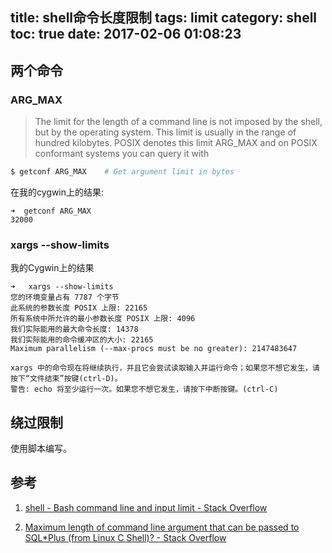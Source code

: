title: shell命令长度限制
tags: limit
category: shell
toc: true
date: 2017-02-06 01:08:23
---


## 两个命令

### ARG_MAX

>The limit for the length of a command line is not imposed by the shell, but by the operating system. This limit is usually in the range of hundred kilobytes. POSIX denotes this limit ARG_MAX and on POSIX conformant systems you can query it with

```bash
$ getconf ARG_MAX    # Get argument limit in bytes
```
在我的cygwin上的结果:

```
➜  getconf ARG_MAX
32000
```


### xargs --show-limits

我的Cygwin上的结果

```
➜   xargs --show-limits
您的环境变量占有 7787 个字节
此系统的参数长度 POSIX 上限: 22165
所有系统中所允许的最小参数长度 POSIX 上限: 4096
我们实际能用的最大命令长度: 14378
我们实际能用的命令缓冲区的大小: 22165
Maximum parallelism (--max-procs must be no greater): 2147483647

xargs 中的命令现在将继续执行，并且它会尝试读取输入并运行命令；如果您不想它发生，请按下“文件结束”按键(ctrl-D)。
警告: echo 将至少运行一次。如果您不想它发生，请按下中断按键。(ctrl-C)
```

## 绕过限制

使用脚本编写。

## 参考

1. [shell - Bash command line and input limit - Stack Overflow](http://stackoverflow.com/questions/19354870/bash-command-line-and-input-limit)

2. [Maximum length of command line argument that can be passed to SQL*Plus (from Linux C Shell)? - Stack Overflow](http://stackoverflow.com/questions/6846263/maximum-length-of-command-line-argument-that-can-be-passed-to-sqlplus-from-lin)